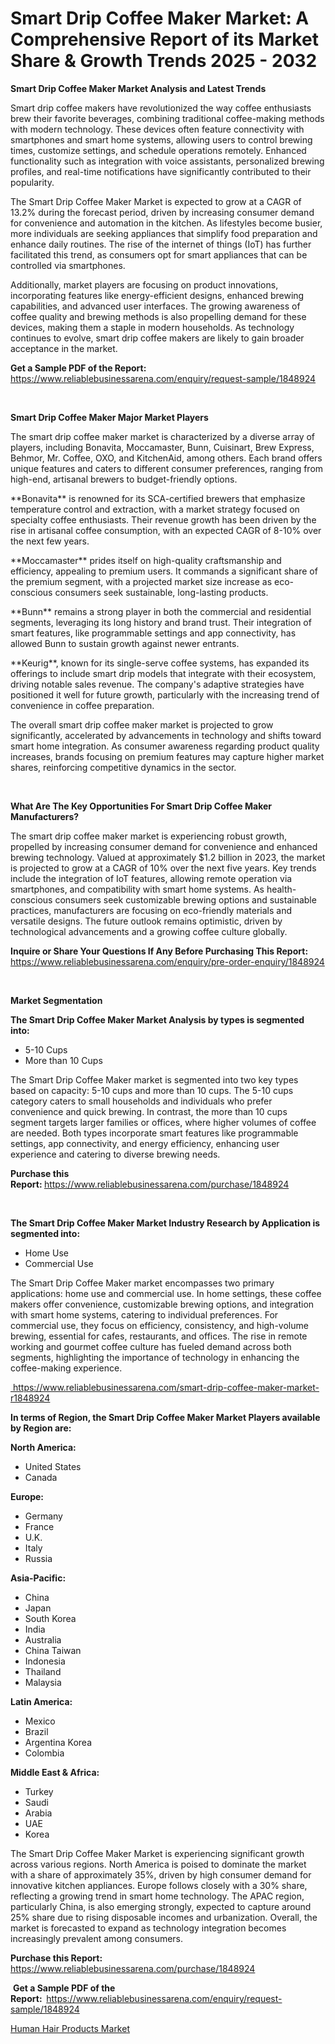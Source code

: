 <p><h1>Smart Drip Coffee Maker Market: A Comprehensive Report of its Market Share & Growth Trends 2025 - 2032</h1></p><p><strong>Smart Drip Coffee Maker Market Analysis and Latest Trends</strong></p>
<p><p>Smart drip coffee makers have revolutionized the way coffee enthusiasts brew their favorite beverages, combining traditional coffee-making methods with modern technology. These devices often feature connectivity with smartphones and smart home systems, allowing users to control brewing times, customize settings, and schedule operations remotely. Enhanced functionality such as integration with voice assistants, personalized brewing profiles, and real-time notifications have significantly contributed to their popularity.</p><p>The Smart Drip Coffee Maker Market is expected to grow at a CAGR of 13.2% during the forecast period, driven by increasing consumer demand for convenience and automation in the kitchen. As lifestyles become busier, more individuals are seeking appliances that simplify food preparation and enhance daily routines. The rise of the internet of things (IoT) has further facilitated this trend, as consumers opt for smart appliances that can be controlled via smartphones.</p><p>Additionally, market players are focusing on product innovations, incorporating features like energy-efficient designs, enhanced brewing capabilities, and advanced user interfaces. The growing awareness of coffee quality and brewing methods is also propelling demand for these devices, making them a staple in modern households. As technology continues to evolve, smart drip coffee makers are likely to gain broader acceptance in the market.</p></p>
<p><strong>Get a Sample PDF of the Report:&nbsp;</strong> <a href="https://www.reliablebusinessarena.com/enquiry/request-sample/1848924?utm_campaign=2033&utm_medium=2&utm_source=Github&utm_content=ia&utm_term=05042025&utm_id=smart-drip-coffee-maker">https://www.reliablebusinessarena.com/enquiry/request-sample/1848924</a></p>
<p>&nbsp;</p>
<p><strong>Smart Drip Coffee Maker Major Market Players</strong></p>
<p><p>The smart drip coffee maker market is characterized by a diverse array of players, including Bonavita, Moccamaster, Bunn, Cuisinart, Brew Express, Behmor, Mr. Coffee, OXO, and KitchenAid, among others. Each brand offers unique features and caters to different consumer preferences, ranging from high-end, artisanal brewers to budget-friendly options.</p><p>**Bonavita** is renowned for its SCA-certified brewers that emphasize temperature control and extraction, with a market strategy focused on specialty coffee enthusiasts. Their revenue growth has been driven by the rise in artisanal coffee consumption, with an expected CAGR of 8-10% over the next few years.</p><p>**Moccamaster** prides itself on high-quality craftsmanship and efficiency, appealing to premium users. It commands a significant share of the premium segment, with a projected market size increase as eco-conscious consumers seek sustainable, long-lasting products.</p><p>**Bunn** remains a strong player in both the commercial and residential segments, leveraging its long history and brand trust. Their integration of smart features, like programmable settings and app connectivity, has allowed Bunn to sustain growth against newer entrants.</p><p>**Keurig**, known for its single-serve coffee systems, has expanded its offerings to include smart drip models that integrate with their ecosystem, driving notable sales revenue. The company's adaptive strategies have positioned it well for future growth, particularly with the increasing trend of convenience in coffee preparation.</p><p>The overall smart drip coffee maker market is projected to grow significantly, accelerated by advancements in technology and shifts toward smart home integration. As consumer awareness regarding product quality increases, brands focusing on premium features may capture higher market shares, reinforcing competitive dynamics in the sector.</p></p>
<p>&nbsp;</p>
<p><strong>What Are The Key Opportunities For Smart Drip Coffee Maker Manufacturers?</strong></p>
<p><p>The smart drip coffee maker market is experiencing robust growth, propelled by increasing consumer demand for convenience and enhanced brewing technology. Valued at approximately $1.2 billion in 2023, the market is projected to grow at a CAGR of 10% over the next five years. Key trends include the integration of IoT features, allowing remote operation via smartphones, and compatibility with smart home systems. As health-conscious consumers seek customizable brewing options and sustainable practices, manufacturers are focusing on eco-friendly materials and versatile designs. The future outlook remains optimistic, driven by technological advancements and a growing coffee culture globally.</p></p>
<p><strong>Inquire or Share Your Questions If Any Before Purchasing This Report:</strong> <a href="https://www.reliablebusinessarena.com/enquiry/pre-order-enquiry/1848924?utm_campaign=2033&utm_medium=2&utm_source=Github&utm_content=ia&utm_term=05042025&utm_id=smart-drip-coffee-maker">https://www.reliablebusinessarena.com/enquiry/pre-order-enquiry/1848924</a></p>
<p>&nbsp;</p>
<p><strong>Market Segmentation</strong></p>
<p><strong>The Smart Drip Coffee Maker Market Analysis by types is segmented into:</strong></p>
<p><ul><li>5-10 Cups</li><li>More than 10 Cups</li></ul></p>
<p><p>The Smart Drip Coffee Maker market is segmented into two key types based on capacity: 5-10 cups and more than 10 cups. The 5-10 cups category caters to small households and individuals who prefer convenience and quick brewing. In contrast, the more than 10 cups segment targets larger families or offices, where higher volumes of coffee are needed. Both types incorporate smart features like programmable settings, app connectivity, and energy efficiency, enhancing user experience and catering to diverse brewing needs.</p></p>
<p><strong>Purchase this Report:&nbsp;</strong><a href="https://www.reliablebusinessarena.com/purchase/1848924?utm_campaign=2033&utm_medium=2&utm_source=Github&utm_content=ia&utm_term=05042025&utm_id=smart-drip-coffee-maker">https://www.reliablebusinessarena.com/purchase/1848924</a></p>
<p>&nbsp;</p>
<p><strong>The Smart Drip Coffee Maker Market Industry Research by Application is segmented into:</strong></p>
<p><ul><li>Home Use</li><li>Commercial Use</li></ul></p>
<p><p>The Smart Drip Coffee Maker market encompasses two primary applications: home use and commercial use. In home settings, these coffee makers offer convenience, customizable brewing options, and integration with smart home systems, catering to individual preferences. For commercial use, they focus on efficiency, consistency, and high-volume brewing, essential for cafes, restaurants, and offices. The rise in remote working and gourmet coffee culture has fueled demand across both segments, highlighting the importance of technology in enhancing the coffee-making experience.</p></p>
<p><a href="https://www.reliablebusinessarena.com/smart-drip-coffee-maker-market-r1848924?utm_campaign=2033&utm_medium=2&utm_source=Github&utm_content=ia&utm_term=05042025&utm_id=smart-drip-coffee-maker">&nbsp;https://www.reliablebusinessarena.com/smart-drip-coffee-maker-market-r1848924</a></p>
<p><strong>In terms of Region, the Smart Drip Coffee Maker Market Players available by Region are:</strong></p>
<p>
    <p> <strong> North America: </strong>
        <ul>
            <li>United States</li>
            <li>Canada</li>
        </ul>
        </p> 
    <p> <strong> Europe: </strong>
        <ul>
            <li>Germany</li>
            <li>France</li>
            <li>U.K.</li>
            <li>Italy</li>
            <li>Russia</li>
        </ul>
        </p> 
    <p> <strong> Asia-Pacific: </strong>
        <ul>
            <li>China</li>
            <li>Japan</li>
            <li>South Korea</li>
            <li>India</li>
            <li>Australia</li>
            <li>China Taiwan</li>
            <li>Indonesia</li>
            <li>Thailand</li>
            <li>Malaysia</li>
        </ul>
        </p> 
    <p> <strong> Latin America: </strong>
        <ul>
            <li>Mexico</li>
            <li>Brazil</li>
            <li>Argentina Korea</li>
            <li>Colombia</li>
        </ul>
        </p> 
    <p> <strong> Middle East & Africa: </strong>
        <ul>
            <li>Turkey</li>
            <li>Saudi</li>
            <li>Arabia</li>
            <li>UAE</li>
            <li>Korea</li>
        </ul>
    </p>
    </p>
<p><p>The Smart Drip Coffee Maker Market is experiencing significant growth across various regions. North America is poised to dominate the market with a share of approximately 35%, driven by high consumer demand for innovative kitchen appliances. Europe follows closely with a 30% share, reflecting a growing trend in smart home technology. The APAC region, particularly China, is also emerging strongly, expected to capture around 25% share due to rising disposable incomes and urbanization. Overall, the market is forecasted to expand as technology integration becomes increasingly prevalent among consumers.</p></p>
<p><strong>Purchase this Report: </strong><a href="https://www.reliablebusinessarena.com/purchase/1848924?utm_campaign=2033&utm_medium=2&utm_source=Github&utm_content=ia&utm_term=05042025&utm_id=smart-drip-coffee-maker">https://www.reliablebusinessarena.com/purchase/1848924</a></p>
<p>&nbsp;<strong>Get a Sample PDF of the Report:&nbsp;&nbsp;</strong><a href="https://www.reliablebusinessarena.com/enquiry/request-sample/1848924?utm_campaign=2033&utm_medium=2&utm_source=Github&utm_content=ia&utm_term=05042025&utm_id=smart-drip-coffee-maker">https://www.reliablebusinessarena.com/enquiry/request-sample/1848924</a></p>
<p><strong></strong></p>
<p><p><a href="https://github.com/mahnoor2003/Market-Research-Report-List-7/blob/main/human-hair-products-market.md?utm_campaign=2033&utm_medium=2&utm_source=Github&utm_content=ia&utm_term=05042025&utm_id=smart-drip-coffee-maker">Human Hair Products Market</a></p></p>